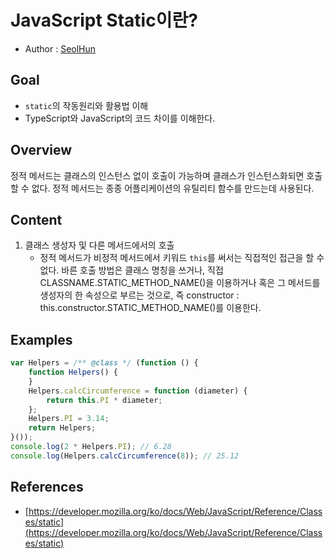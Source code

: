 # JavaScript Static이란?
- Author : [SeolHun](https://github.com/Seolhun/)

## Goal
- `static`의 작동원리와 활용법 이해
- TypeScript와 JavaScript의 코드 차이를 이해한다.

## Overview
정적 메서드는 클래스의 인스턴스 없이 호출이 가능하며 클래스가 인스턴스화되면 호출할 수 없다. 정적 메서드는 종종 어플리케이션의 유틸리티 함수를 만드는데 사용된다.

## Content
1. 클래스 생성자 및 다른 메서드에서의 호출
    - 정적 메서드가 비정적 메서드에서 키워드 `this`를 써서는 직접적인 접근을 할 수 없다. 바른 호출 방법은 클래스 명칭을 쓰거나, 직접 CLASSNAME.STATIC_METHOD_NAME()을 이용하거나 혹은 그 메서드를 생성자의 한 속성으로 부르는 것으로, 즉 constructor : this.constructor.STATIC_METHOD_NAME()를 이용한다.

## Examples
```javascript
var Helpers = /** @class */ (function () {
    function Helpers() {
    }
    Helpers.calcCircumference = function (diameter) {
        return this.PI * diameter;
    };
    Helpers.PI = 3.14;
    return Helpers;
}());
console.log(2 * Helpers.PI); // 6.28
console.log(Helpers.calcCircumference(8)); // 25.12
```

## References
- [https://developer.mozilla.org/ko/docs/Web/JavaScript/Reference/Classes/static](https://developer.mozilla.org/ko/docs/Web/JavaScript/Reference/Classes/static)
